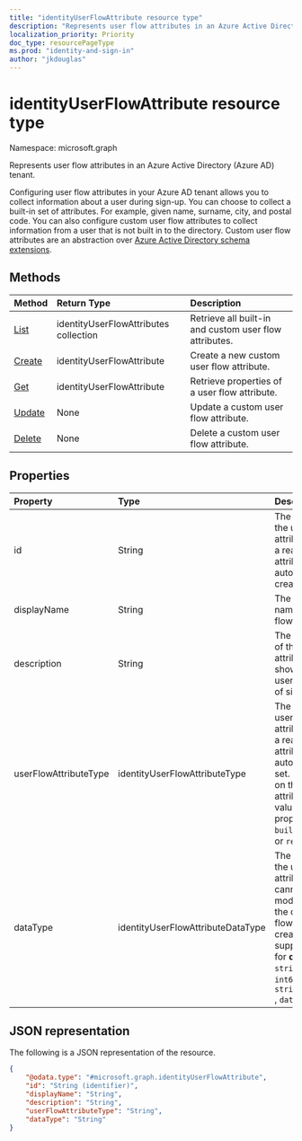 ```yaml
---
title: "identityUserFlowAttribute resource type"
description: "Represents user flow attributes in an Azure Active Directory tenant and an Azure AD B2C tenant."
localization_priority: Priority
doc_type: resourcePageType
ms.prod: "identity-and-sign-in"
author: "jkdouglas"
---
```


# identityUserFlowAttribute resource type

Namespace: microsoft.graph

Represents user flow attributes in an Azure Active Directory (Azure AD) tenant.

Configuring user flow attributes in your Azure AD tenant allows you to collect information about a user during sign-up. You can choose to collect a built-in set of attributes. For example, given name, surname, city, and postal code. You can also configure custom user flow attributes to collect information from a user that is not built in to the directory. Custom user flow attributes are an abstraction over [Azure Active Directory schema extensions](/azure/active-directory/develop/active-directory-schema-extensions).

## Methods

| Method       | Return Type  |Description|
|:---------------|:--------|:----------|
|[List](../api/identityuserflowattribute-list.md)|identityUserFlowAttributes collection|Retrieve all built-in and custom user flow attributes.|
|[Create](../api/identityuserflowattribute-post.md)|identityUserFlowAttribute|Create a new custom user flow attribute.|
|[Get](../api/identityuserflowattribute-get.md) |identityUserFlowAttribute|Retrieve properties of a user flow attribute.|
|[Update](../api/identityuserflowattribute-update.md)|None|Update a custom user flow attribute.|
|[Delete](../api/identityuserflowattribute-delete.md)|None|Delete a custom user flow attribute.|

## Properties

|Property|Type|Description|
|:---------------|:--------|:----------|
|id|String|The identifier of the user flow attribute. This is a read-only attribute that is automatically created.|
|displayName|String|The display name of the user flow attribute.|
|description|String|The description of the user flow attribute that's shown to the user at the time of sign-up.|
|userFlowAttributeType|identityUserFlowAttributeType|The type of the user flow attribute. This is a read-only attribute that is automatically set. Depending on the type of attribute, the values for this property will be `builtIn`, `custom`, or `required`.|
|dataType|identityUserFlowAttributeDataType|The data type of the user flow attribute. This cannot be modified after the custom user flow attribute is created. The supported values for **dataType** are: `string` , `boolean` , `int64` , `stringCollection` , `dateTime`.|

## JSON representation

The following is a JSON representation of the resource.

<!-- {
  "blockType": "resource",
  "@odata.type": "microsoft.graph.identityUserFlowAttribute"
} -->

```json
{
    "@odata.type": "#microsoft.graph.identityUserFlowAttribute",
    "id": "String (identifier)",
    "displayName": "String",
    "description": "String",
    "userFlowAttributeType": "String",
    "dataType": "String"
}
```
